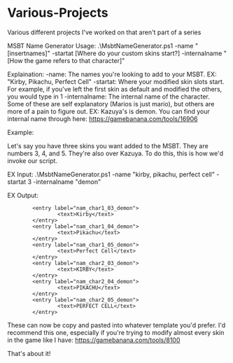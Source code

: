 # Various-Projects
Various different projects I've worked on that aren't part of a series

MSBT Name Generator
Usage:
.\MsbtNameGenerator.ps1 -name "[insertnames]" -startat [Where do your custom skins start?] -internalname "[How the game refers to that character]"

Explaination:
-name: The names you're looking to add to your MSBT. EX: "Kirby, Pikachu, Perfect Cell"
-startat: Where your modified skin slots start. For example, if you've left the first skin as default and modified the others, you would type in 1
-internalname: The internal name of the character. Some of these are self explanatory (Marios is just mario), but others are more of a pain to figure out. EX: Kazuya's is demon. You can find your internal name through here: https://gamebanana.com/tools/16906

Example:

Let's say you have three skins you want added to the MSBT. They are numbers 3, 4, and 5. They're also over Kazuya. To do this, this is how we'd invoke our script.

EX Input:
.\MsbtNameGenerator.ps1 -name "kirby, pikachu, perfect cell" -startat 3 -internalname "demon"

EX Output:
```
        <entry label="nam_char1_03_demon">
                <text>Kirby</text>
        </entry>
        <entry label="nam_char1_04_demon">
                <text>Pikachu</text>
        </entry>
        <entry label="nam_char1_05_demon">
                <text>Perfect Cell</text>
        </entry>
        <entry label="nam_char2_03_demon">
                <text>KIRBY</text>
        </entry>
        <entry label="nam_char2_04_demon">
                <text>PIKACHU</text>
        </entry>
        <entry label="nam_char2_05_demon">
                <text>PERFECT CELL</text>
        </entry>
```
These can now be copy and pasted into whatever template you'd prefer. I'd recommend this one, especially if you're trying to modify almost every skin in the game like I have: https://gamebanana.com/tools/8100

That's about it!
